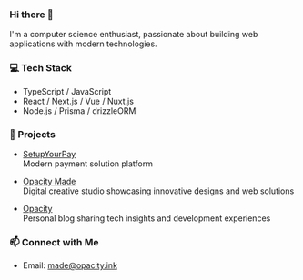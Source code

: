 ### Hi there 👋

I'm a computer science enthusiast, passionate about building web applications with modern technologies.

### 💻 Tech Stack
- TypeScript / JavaScript
- React / Next.js / Vue / Nuxt.js
- Node.js / Prisma / drizzleORM

### 🚀 Projects

- [SetupYourPay](https://www.setupyourpay.com)  
  Modern payment solution platform

- [Opacity Made](https://www.opacity-made.com/)  
  Digital creative studio showcasing innovative designs and web solutions

- [Opacity](https://www.opacity.ink/)  
  Personal blog sharing tech insights and development experiences

### 📫 Connect with Me
- Email: made@opacity.ink
